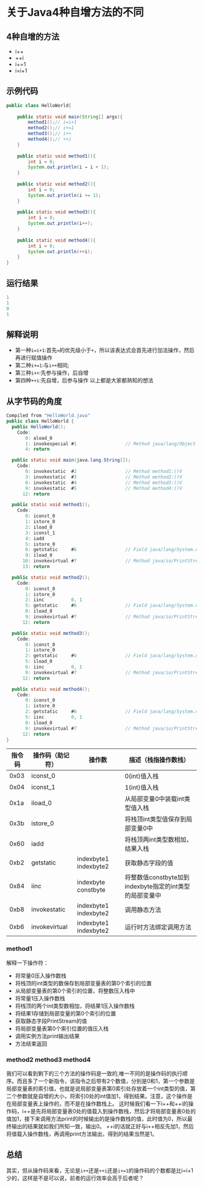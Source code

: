 # 关于Java4种自增方法的不同

## 4种自增的方法
- i++
- ++i
- i+=1
- i=i+1

## 示例代码

```java
public class HelloWorld{
	
	public static void main(String[] args){
		method1();// i=i+1
		method2();// i+=1
		method3();// i++
		method4();// ++i
	}
	
	public static void method1(){
		int i = 0;
		System.out.println(i = i + 1);
	}
	
	public static void method2(){
		int i = 0;
		System.out.println(i += 1);
	}
	
	public static void method3(){
		int i = 0;
		System.out.println(i++);
	}
	
	public static void method4(){
		int i = 0;
		System.out.println(++i);
	}
}
```
## 运行结果

```java
1
1
0
1
```
## 解释说明
+ 第一种```i=i+1```:首先```=```的优先级小于```+```，所以该表达式会首先进行加法操作，然后再进行赋值操作
+ 第二种```i+=1```:与```i++```相同;
+ 第三种```i++```:先参与操作，后自增
+ 第四种```++i```:先自增，后参与操作
以上都是大家都熟知的想法
## 从字节码的角度
```java
Compiled from "HelloWorld.java"
public class HelloWorld {
  public HelloWorld();
    Code:
       0: aload_0
       1: invokespecial #1                  // Method java/lang/Object."<init>":()V
       4: return

  public static void main(java.lang.String[]);
    Code:
       0: invokestatic  #2                  // Method method1:()V
       3: invokestatic  #3                  // Method method2:()V
       6: invokestatic  #4                  // Method method3:()V
       9: invokestatic  #5                  // Method method4:()V
      12: return

  public static void method1();
    Code:
       0: iconst_0
       1: istore_0
       2: iload_0
       3: iconst_1
       4: iadd
       5: istore_0
       6: getstatic     #6                  // Field java/lang/System.out:Ljava/io/PrintStream;
       9: iload_0
      10: invokevirtual #7                  // Method java/io/PrintStream.println:(I)V
      13: return

  public static void method2();
    Code:
       0: iconst_0
       1: istore_0
       2: iinc          0, 1
       5: getstatic     #6                  // Field java/lang/System.out:Ljava/io/PrintStream;
       8: iload_0
       9: invokevirtual #7                  // Method java/io/PrintStream.println:(I)V
      12: return

  public static void method3();
    Code:
       0: iconst_0
       1: istore_0
       2: getstatic     #6                  // Field java/lang/System.out:Ljava/io/PrintStream;
       5: iload_0
       6: iinc          0, 1
       9: invokevirtual #7                  // Method java/io/PrintStream.println:(I)V
      12: return

  public static void method4();
    Code:
       0: iconst_0
       1: istore_0
       2: getstatic     #6                  // Field java/lang/System.out:Ljava/io/PrintStream;
       5: iinc          0, 1
       8: iload_0
       9: invokevirtual #7                  // Method java/io/PrintStream.println:(I)V
      12: return
}
```
|  指令码  | 操作码（助记符）| 操作数 | 描述（栈指操作数栈）|
| ---- | --------      | --------------        | ------------ |
| 0x03 | iconst_0      |                       | 0(int)值入栈 |
| 0x04 | iconst_1      |                       | 1(int)值入栈 |
| 0x1a | iload_0       |                       | 从局部变量0中装载int类型值入栈 |
| 0x3b | istore_0      |                       | 将栈顶int类型值保存到局部变量0中 |
| 0x60 | iadd          |                       | 将栈顶两int类型数相加，结果入栈 |
| 0xb2 | getstatic     | indexbyte1 indexbyte2 | 获取静态字段的值 |
| 0x84 | iinc          | indexbyte constbyte   | 将整数值constbyte加到indexbyte指定的int类型的局部变量中 |
| 0xb8 | invokestatic  | indexbyte1 indexbyte2 | 调用静态方法 |
| 0xb6 | invokevirtual | indexbyte1 indexbyte2 | 运行时方法绑定调用方法 | 

### method1
解释一下操作符：
+ 将常量0压入操作数栈
+ 将栈顶的int类型的数保存到局部变量表的第0个索引的位置
+ 从局部变量表的第0个索引的位置，将整数压入栈中
+ 将常量1压入操作数栈
+ 将栈顶的两个int类型数相加，将结果1压入操作数栈
+ 将结果1存储到局部变量的第0个索引的位置
+ 获取静态字段PrintStream的值
+ 将局部变量表第0个索引位置的值压入栈
+ 调用实例方法print输出结果
+ 方法结束返回
### method2 method3 method4
  我们可以看到剩下的三个方法的操作码是一致的,唯一不同的是操作码的执行顺序。而且多了一个新指令，该指令之后带有2个数值，分别是0和1，第一个参数是局部变量表的索引值，也就是说局部变量表第0索引处存放着一个int类型的值，第二个参数就是自增的大小，将索引0处的int值加1，得到结果。注意，这个操作是在局部变量表上操作的，而不是在操作数栈上。
  这时候我们看一下i++和++i的操作码，i++是先将局部变量表0处的值载入到操作数栈，然后才将局部变量表0处的值加1，接下来调用方法print的时候输出的是操作数栈的值，此时值为0，所以最终输出的结果就如我们所知一致，输出0。
  ++i的话就正好与i++相反先加1，然后将值载入操作数栈，再调用print方法输出，得到的结果当然是1。

## 总结
  其实，但从操作码来看，无论是```i++```还是```++i```还是```i+=1```的操作码的个数都是比i=i+1少的，这样是不是可以说，前者的运行效率会高于后者呢？

